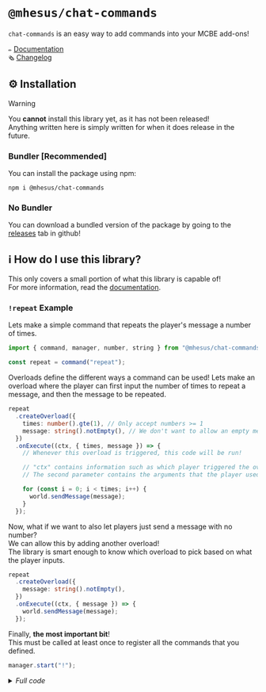 # `@mhesus/chat-commands`

`chat-commands` is an easy way to add commands into your MCBE add-ons!

`✏️` [Documentation](#) \
`🗞️` [Changelog](./CHANGELOG.md)

<!-- TODO docs website -->

## ⚙️ Installation

> [!WARNING]
> You **cannot** install this library yet, as it has not been released! \
> Anything written here is simply written for when it does release in the future.

### Bundler [Recommended]

You can install the package using npm:

```text
npm i @mhesus/chat-commands
```

### No Bundler

You can download a bundled version of the package by going to the [releases](https://github.com/miguelkjesus/chat-commands/releases) tab in github!

<!-- TODO add proper release instructions once I figure it out. -->

## ℹ️ How do I use this library?

This only covers a small portion of what this library is capable of! \
For more information, read the [documentation](#).

### `!repeat` Example

Lets make a simple command that repeats the player's message a number of times.

```ts
import { command, manager, number, string } from "@mhesus/chat-commands";

const repeat = command("repeat");
```

Overloads define the different ways a command can be used! Lets make an overload where the player can first input the number of times to repeat a message, and then the message to be repeated.

```ts
repeat
  .createOverload({
    times: number().gte(1), // Only accept numbers >= 1
    message: string().notEmpty(), // We don't want to allow an empty message!
  })
  .onExecute((ctx, { times, message }) => {
    // Whenever this overload is triggered, this code will be run!

    // "ctx" contains information such as which player triggered the overload.
    // The second parameter contains the arguments that the player used.

    for (const i = 0; i < times; i++) {
      world.sendMessage(message);
    }
  });
```

Now, what if we want to also let players just send a message with no number? \
We can allow this by adding another overload! \
The library is smart enough to know which overload to pick based on what the player inputs.

```ts
repeat
  .createOverload({
    message: string().notEmpty(),
  })
  .onExecute((ctx, { message }) => {
    world.sendMessage(message);
  });
```

Finally, **the most important bit**! \
This must be called at least once to register all the commands that you defined.

```ts
manager.start("!");
```

<details><summary><i>Full code</i></summary>

```ts
import { command, manager, number, string } from "@mhesus/chat-commands";

const repeat = command("repeat");

repeat
  .createOverload({
    times: number().gte(1),
    message: string().notEmpty(),
  })
  .onExecute((ctx, { times, message }) => {
    for (const i = 0; i < times; i++) {
      world.sendMessage(message);
    }
  });

repeat
  .createOverload({
    message: string().notEmpty(),
  })
  .onExecute((ctx, { message }) => {
    world.sendMessage(message);
  });

manager.start("!");
```

</details>
